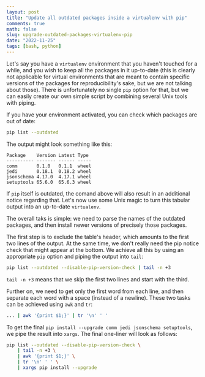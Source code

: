 ```yaml
---
layout: post
title: "Update all outdated packages inside a virtualenv with pip"
comments: true
math: false
slug: upgrade-outdated-packages-virtualenv-pip
date: "2022-11-25"
tags: [bash, python]
---
```


Let's say you have a `virtualenv` environment that you haven't touched for a while, and you wish to keep all the packages in it up-to-date (this is clearly not applicable for virtual environments that are meant to contain specific versions of the packages for reproducibility's sake, but we are not talking about those). There is unfortunately no single `pip` option for that, but we can easily create our own simple script by combining several Unix tools with piping.

If you have your environment activated, you can check which packages are out of date:

```sh
pip list --outdated
```

The output might look something like this:

```
Package    Version Latest Type
---------- ------- ------ -----
comm       0.1.0   0.1.1  wheel
jedi       0.18.1  0.18.2 wheel
jsonschema 4.17.0  4.17.1 wheel
setuptools 65.6.0  65.6.3 wheel
```

If `pip` itself is outdated, the comand above will also result in an additional notice regarding that. Let's now use some Unix magic to turn this tabular output into an up-to-date `virtualenv`. 

The overall taks is simple: we need to parse the names of the outdated packages, and then install newer versions of precisely those packages.

The first step is to exclude the table's header, which amounts to the first two lines of the output. At the same time, we don't really need the pip notice check that might appear at the bottom. We achieve all this by using an appropriate `pip` option and piping the output into `tail`:

```sh
pip list --outdated --disable-pip-version-check | tail -n +3
```

`tail -n +3` means that we skip the first two lines and start with the third.

Further on, we need to get only the first word from each line, and then separate each word with a space (instead of a newline). These two tasks can be achieved using `awk` and `tr`:

```sh
... | awk '{print $1;}' | tr '\n' ' '
```

To get the final `pip install --upgrade comm jedi jsonschema setuptools`, we pipe the result into `xargs`. The final one-liner will look as follows:

```sh
pip list --outdated --disable-pip-version-check \
    | tail -n +3 \
    | awk '{print $1;}' \
    | tr '\n' ' ' \
    | xargs pip install --upgrade
```

